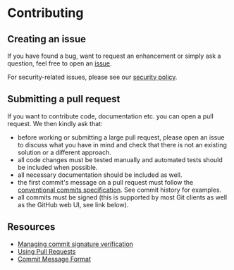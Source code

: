 # Contributing

## Creating an issue

If you have found a bug, want to request an enhancement or simply ask
a question, feel free to open an
[issue](https://github.com/leplusorg/docker-latex/issues/new/choose).

For security-related issues, please see our [security policy](/SECURITY.md).

## Submitting a pull request

If you want to contribute code, documentation etc. you can open a pull
request. We then kindly ask that:

- before working or submitting a large pull request, please open an
  issue to discuss what you have in mind and check that there is not
  an existing solution or a different approach.
- all code changes must be tested manually and automated tests should
  be included when possible.
- all necessary documentation should be included as well.
- the first commit's message on a pull request must follow the
  [conventional commits specification](https://www.conventionalcommits.org).
  See commit history for examples.
- all commits must be signed (this is supported by most Git clients as
  well as the GitHub web UI, see link below).

## Resources

- [Managing commit signature verification](https://docs.github.com/en/authentication/managing-commit-signature-verification)
- [Using Pull Requests](https://docs.github.com/en/github/collaborating-with-pull-requests/proposing-changes-to-your-work-with-pull-requests/about-pull-requests)
- [Commit Message Format](https://github.com/angular/angular/blob/main/contributing-docs/commit-message-guidelines.md)
